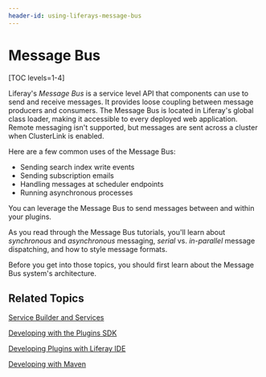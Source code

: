 ```yaml
---
header-id: using-liferays-message-bus
---
```


# Message Bus

[TOC levels=1-4]

Liferay's *Message Bus* is a service level API that components can use to send
and receive messages. It provides loose coupling between message producers and
consumers. The Message Bus is located in Liferay's global class loader, making
it accessible to every deployed web application. Remote messaging isn't
supported, but messages are sent across a cluster when ClusterLink is enabled. 

Here are a few common uses of the Message Bus:

- Sending search index write events
- Sending subscription emails
- Handling messages at scheduler endpoints
- Running asynchronous processes

You can leverage the Message Bus to send messages between and within your
plugins. 

As you read through the Message Bus tutorials, you'll learn about *synchronous*
and *asynchronous* messaging, *serial* vs. *in-parallel* message dispatching,
and how to style message formats. 

Before you get into those topics, you should first learn about the Message Bus 
system's architecture. 

## Related Topics

[Service Builder and Services](/tutorials/-/knowledge_base/6-2/service-builder)

[Developing with the Plugins SDK](/tutorials/-/knowledge_base/6-2/plugins-sdk)

[Developing Plugins with Liferay IDE](/tutorials/-/knowledge_base/6-2/liferay-ide)

[Developing with Maven](/tutorials/-/knowledge_base/6-2/maven)
